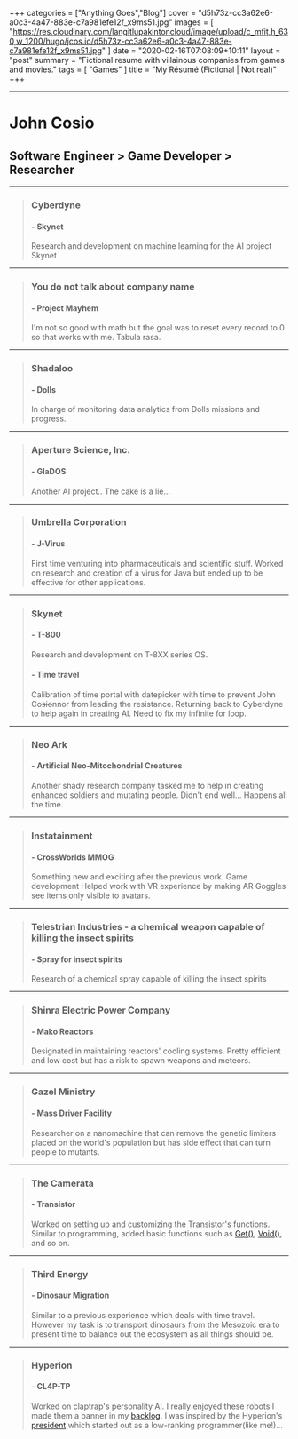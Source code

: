 +++
categories = ["Anything Goes","Blog"]
cover = "d5h73z-cc3a62e6-a0c3-4a47-883e-c7a981efe12f_x9ms51.jpg"
images = [
  "https://res.cloudinary.com/langitlupakintoncloud/image/upload/c_mfit,h_630,w_1200/hugo/jcos.io/d5h73z-cc3a62e6-a0c3-4a47-883e-c7a981efe12f_x9ms51.jpg"
]
date = "2020-02-16T07:08:09+10:11"
layout = "post"
summary = "Fictional resume with villainous companies from games and movies."
tags = [
  "Games"
]
title = "My Résumé (Fictional | Not real)"
+++

---

# John Cosio
## Software Engineer > Game Developer > Researcher

---
> ### Cyberdyne 
> #### - Skynet
> Research and development on machine learning for the AI project Skynet

---
> ### You do not talk about company name
> #### - Project Mayhem
> I'm not so good with math but the goal was to reset every record to 0 so that works with me. Tabula rasa.

---
> ### Shadaloo
> #### - Dolls
> In charge of monitoring data analytics from Dolls missions and progress.

---
> ### Aperture Science, Inc.
> #### - GlaDOS
> Another AI project.. The cake is a lie...

---
> ### Umbrella Corporation
> #### - J-Virus
> First time venturing into pharmaceuticals and scientific stuff.
> Worked on research and creation of a virus for Java but ended up to be effective for other applications.

---
> ### Skynet
> #### - T-800
> Research and development on T-8XX series OS.
> #### - Time travel
> Calibration of time portal with datepicker with time to prevent John Co~~sio~~nnor from leading the resistance.
> Returning back to Cyberdyne to help again in creating AI.
> Need to fix my infinite for loop.

---
> ### Neo Ark
> #### - Artificial Neo-Mitochondrial Creatures
> Another shady research company tasked me to help in creating enhanced soldiers and mutating people.
> Didn't end well... Happens all the time.

---
> ### Instatainment
> #### - CrossWorlds MMOG
> Something new and exciting after the previous work. Game development
> Helped work with VR experience by making AR Goggles see items only visible to avatars.

---
> ### Telestrian Industries - a chemical weapon capable of killing the insect spirits
> #### - Spray for insect spirits
> Research of a chemical spray capable of killing the insect spirits

---
> ### Shinra Electric Power Company
> #### - Mako Reactors
> Designated in maintaining reactors' cooling systems.
> Pretty efficient and low cost but has a risk to spawn weapons and meteors.

---
> ### Gazel Ministry
> #### - Mass Driver Facility
> Researcher on a nanomachine that can remove the genetic limiters placed on the world's population but has side effect that can turn people to mutants.

---
> ### The Camerata
> #### - Transistor
> Worked on setting up and customizing the Transistor's functions.
> Similar to programming, added basic functions such as [Get()](https://transistor.fandom.com/wiki/Get()), [Void()](https://transistor.fandom.com/wiki/Void()), and so on.

---
> ### Third Energy
> #### - Dinosaur Migration
> Similar to a previous experience which deals with time travel.
> However my task is to transport dinosaurs from the Mesozoic era to present time to balance out the ecosystem as all things should be.

---
> ### Hyperion
> #### - CL4P-TP
> Worked on claptrap's personality AI. I really enjoyed these robots I made them a banner in my [backlog](https://backloggery.com/sudoist).
> I was inspired by the Hyperion's [president](https://en.wikipedia.org/wiki/Handsome_Jack) which started out as a low-ranking programmer(like me!)...
